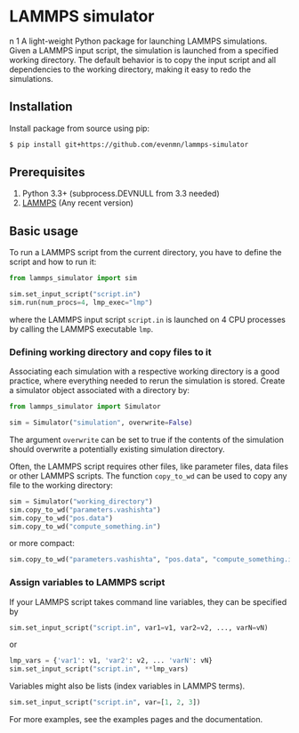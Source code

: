 # LAMMPS simulator
n 1
A light-weight Python package for launching LAMMPS simulations. Given a LAMMPS input script, the simulation is launched from a specified working directory. The default behavior is to copy the input script and all dependencies to the working directory, making it easy to redo the simulations.

## Installation
Install package from source using pip:
``` bash
$ pip install git+https://github.com/evenmn/lammps-simulator
```

## Prerequisites
1. Python 3.3+ (subprocess.DEVNULL from 3.3 needed)
2. [LAMMPS](https://lammps.sandia.gov/) (Any recent version)

## Basic usage
To run a LAMMPS script from the current directory, you have to define the script and how to run it:
``` python
from lammps_simulator import sim

sim.set_input_script("script.in")
sim.run(num_procs=4, lmp_exec="lmp")
```
where the LAMMPS input script ```script.in``` is launched on 4 CPU processes by calling the LAMMPS executable ```lmp```.

### Defining working directory and copy files to it
Associating each simulation with a respective working directory is a good practice, where everything needed to rerun the simulation is stored. Create a simulator object associated with a directory by:
``` python
from lammps_simulator import Simulator

sim = Simulator("simulation", overwrite=False)
```
The argument `overwrite` can be set to true if the contents of the simulation should overwrite a potentially existing simulation directory. 

Often, the LAMMPS script requires other files, like parameter files, data files or other LAMMPS scripts. The function ```copy_to_wd``` can be used to copy any file to the working directory:
``` python
sim = Simulator("working_directory")
sim.copy_to_wd("parameters.vashishta")
sim.copy_to_wd("pos.data")
sim.copy_to_wd("compute_something.in")
```
or more compact:
``` python
sim.copy_to_wd("parameters.vashishta", "pos.data", "compute_something.in")
```

### Assign variables to LAMMPS script
If your LAMMPS script takes command line variables, they can be specified by
``` python
sim.set_input_script("script.in", var1=v1, var2=v2, ..., varN=vN)
```
or

``` python
lmp_vars = {'var1': v1, 'var2': v2, ... 'varN': vN}
sim.set_input_script("script.in", **lmp_vars)
```

Variables might also be lists (index variables in LAMMPS terms).
``` python
sim.set_input_script("script.in", var=[1, 2, 3])
```

For more examples, see the examples pages and the documentation.
